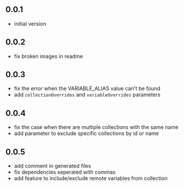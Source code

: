 ## 0.0.1
- initial version

## 0.0.2
- fix broken images in readme

## 0.0.3
- fix the error when the VARIABLE_ALIAS value can't be found
- add `collectionOverrides` and `variableOverrides` parameters

## 0.0.4
- fix the case when there are multiple collections with the same name
- add parameter to exclude specific collections by id or name

## 0.0.5
- add comment in generated files
- fix dependencies seperated with commas
- add feature to include/exclude remote variables from collection